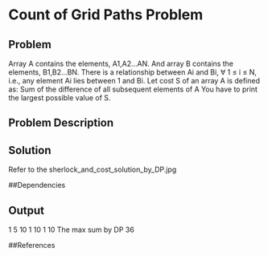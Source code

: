 # Count of Grid Paths Problem


## Problem 

 Array A contains the elements, A1,A2...AN. And array B contains the elements, B1,B2...BN. There is a relationship between Ai and Bi, ∀ 1 ≤ i ≤ N, i.e., any
 element Ai lies between 1 and Bi. Let cost S of an array A is defined as: Sum of the difference of all subsequent elements of A You have to print the
 largest possible value of S.

## Problem Description 

## Solution

Refer to the sherlock_and_cost_solution_by_DP.jpg

##Dependencies 


## Output

1
5
10 1 10 1 10
The max sum by DP 36


##References